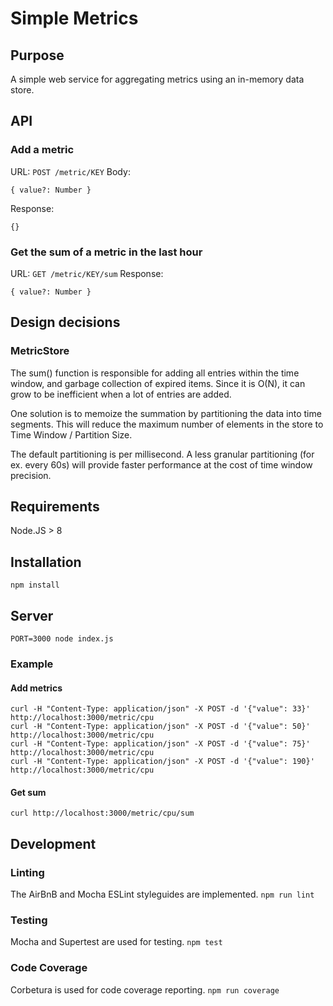 # Simple Metrics

## Purpose
A simple web service for aggregating metrics using an in-memory data store.


## API

### Add a metric

URL: `POST /metric/KEY`
Body:
```
{ value?: Number }
```
Response:
```
{}
```

### Get the sum of a metric in the last hour

URL: `GET /metric/KEY/sum`
Response:
```
{ value?: Number }
```

## Design decisions

### MetricStore

The sum() function is responsible for adding all entries within the time window, and garbage collection of expired items.
Since it is O(N), it can grow to be inefficient when a lot of entries are added. 

One solution is to memoize the summation by partitioning the data into time segments. This will reduce the maximum number
of elements in the store to Time Window / Partition Size.

The default partitioning is per millisecond. 
A less granular partitioning (for ex. every 60s) will provide faster performance at the cost of time window precision.


## Requirements

Node.JS > 8

## Installation

`npm install`

## Server

`PORT=3000 node index.js`

### Example 
#### Add metrics
```
curl -H "Content-Type: application/json" -X POST -d '{"value": 33}' http://localhost:3000/metric/cpu
curl -H "Content-Type: application/json" -X POST -d '{"value": 50}' http://localhost:3000/metric/cpu
curl -H "Content-Type: application/json" -X POST -d '{"value": 75}' http://localhost:3000/metric/cpu
curl -H "Content-Type: application/json" -X POST -d '{"value": 190}' http://localhost:3000/metric/cpu
```

#### Get sum

```
curl http://localhost:3000/metric/cpu/sum
```


## Development 

### Linting

The AirBnB and Mocha ESLint styleguides are implemented.
`npm run lint`

### Testing
Mocha and Supertest are used for testing.
`npm test`

### Code Coverage
Corbetura is used for code coverage reporting.
`npm run coverage`
